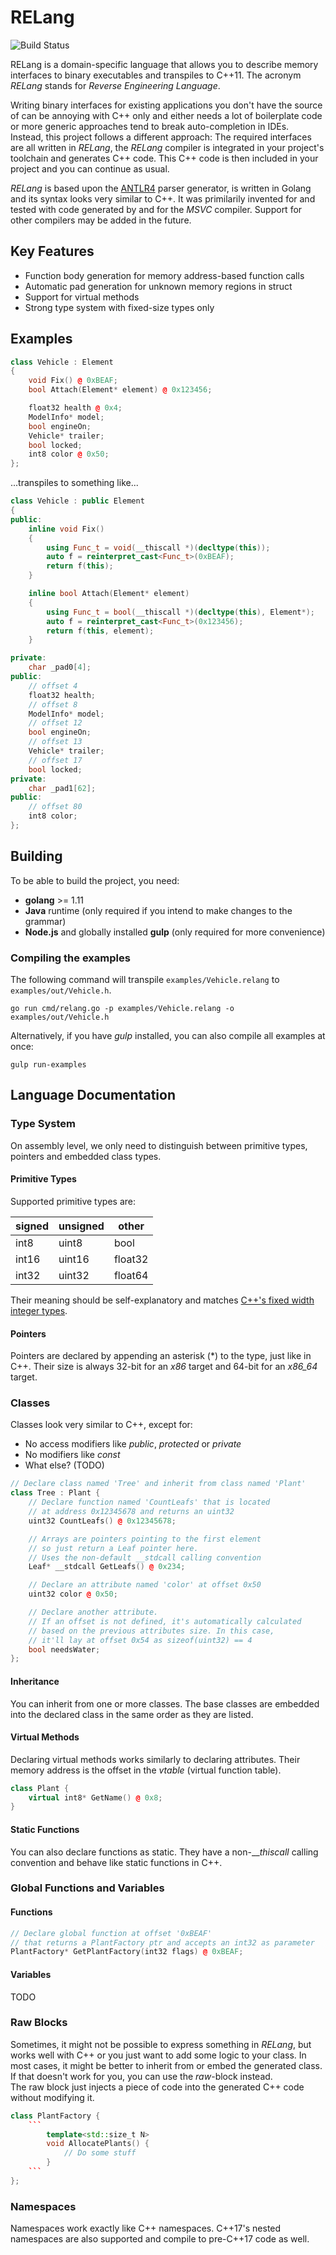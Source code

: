 # RELang
![Build Status](https://img.shields.io/travis/Jusonex/RELang.svg?logo=travis)

RELang is a domain-specific language that allows you to describe memory interfaces to binary executables and transpiles to C++11. The acronym _RELang_ stands for _Reverse Engineering Language_.

Writing binary interfaces for existing applications you don't have the source of can be annoying with C++ only and either needs a lot of boilerplate code or more generic approaches tend to break auto-completion in IDEs.   
Instead, this project follows a different approach: The required interfaces are all written in _RELang_, the _RELang_ compiler is integrated in your project's toolchain and generates C++ code. This C++ code is then included in your project and you can continue as usual.

_RELang_ is based upon the [ANTLR4](https://www.antlr.org/) parser generator, is written in Golang and its syntax looks very similar to C++. It was primilarily invented for and tested with code generated by and for the _MSVC_ compiler. Support for other compilers may be added in the future.

## Key Features
* Function body generation for memory address-based function calls
* Automatic pad generation for unknown memory regions in struct
* Support for virtual methods
* Strong type system with fixed-size types only

## Examples
```cpp
class Vehicle : Element
{
    void Fix() @ 0xBEAF;
    bool Attach(Element* element) @ 0x123456;

    float32 health @ 0x4;
    ModelInfo* model;
    bool engineOn;
    Vehicle* trailer;
    bool locked;
    int8 color @ 0x50;
};
```
...transpiles to something like...
```cpp
class Vehicle : public Element
{
public:
    inline void Fix()
    {
        using Func_t = void(__thiscall *)(decltype(this));
        auto f = reinterpret_cast<Func_t>(0xBEAF);
        return f(this);
    }

    inline bool Attach(Element* element)
    {
        using Func_t = bool(__thiscall *)(decltype(this), Element*);
        auto f = reinterpret_cast<Func_t>(0x123456);
        return f(this, element);
    }

private:
    char _pad0[4];
public:
    // offset 4
    float32 health;
    // offset 8
    ModelInfo* model;
    // offset 12
    bool engineOn;
    // offset 13
    Vehicle* trailer;
    // offset 17
    bool locked;
private:
    char _pad1[62];
public:
    // offset 80
    int8 color;
};
```

## Building
To be able to build the project, you need:
* __golang__ >= 1.11
* __Java__ runtime (only required if you intend to make changes to the grammar)
* __Node.js__ and globally installed __gulp__ (only required for more convenience)

### Compiling the examples
The following command will transpile `examples/Vehicle.relang` to `examples/out/Vehicle.h`.
```shell
go run cmd/relang.go -p examples/Vehicle.relang -o examples/out/Vehicle.h
```

Alternatively, if you have _gulp_ installed, you can also compile all examples at once:
```shell
gulp run-examples
```

## Language Documentation
### Type System
On assembly level, we only need to distinguish between primitive types, pointers and embedded class types.

#### Primitive Types
Supported primitive types are:

| signed | unsigned | other   |
| ------ | -------- | ------- |
| int8   | uint8    | bool    |
| int16  | uint16   | float32 |
| int32  | uint32   | float64 |

Their meaning should be self-explanatory and matches [C++'s fixed width integer types](https://en.cppreference.com/w/cpp/types/integer).

#### Pointers
Pointers are declared by appending an asterisk (*) to the type, just like in C++. Their size is always 32-bit for an _x86_ target and 64-bit for an _x86_64_ target.

### Classes
Classes look very similar to C++, except for:
* No access modifiers like _public_, _protected_ or _private_
* No modifiers like _const_
* What else? (TODO)

```cpp
// Declare class named 'Tree' and inherit from class named 'Plant'
class Tree : Plant {
    // Declare function named 'CountLeafs' that is located
    // at address 0x12345678 and returns an uint32
    uint32 CountLeafs() @ 0x12345678;

    // Arrays are pointers pointing to the first element
    // so just return a Leaf pointer here.
    // Uses the non-default __stdcall calling convention
    Leaf* __stdcall GetLeafs() @ 0x234;

    // Declare an attribute named 'color' at offset 0x50
    uint32 color @ 0x50;

    // Declare another attribute.
    // If an offset is not defined, it's automatically calculated
    // based on the previous attributes size. In this case,
    // it'll lay at offset 0x54 as sizeof(uint32) == 4
    bool needsWater;
};
```

#### Inheritance
You can inherit from one or more classes. The base classes are embedded into the declared class in the same order as they are listed.

#### Virtual Methods
Declaring virtual methods works similarly to declaring attributes. Their memory address is the offset in the _vtable_ (virtual function table).

```cpp
class Plant {
    virtual int8* GetName() @ 0x8;
}
```

#### Static Functions
You can also declare functions as static. They have a non-___thiscall_ calling convention and behave like static functions in C++.

### Global Functions and Variables
#### Functions
```cpp
// Declare global function at offset '0xBEAF'
// that returns a PlantFactory ptr and accepts an int32 as parameter
PlantFactory* GetPlantFactory(int32 flags) @ 0xBEAF;
```

#### Variables
TODO

### Raw Blocks
Sometimes, it might not be possible to express something in _RELang_, but works well with C++ or you just want to add some logic to your class. In most cases, it might be better to inherit from or embed the generated class. If that doesn't work for you, you can use the _raw_-block instead.   
The raw block just injects a piece of code into the generated C++ code without modifying it.

```cpp
class PlantFactory {
    ```
        template<std::size_t N> 
        void AllocatePlants() {
            // Do some stuff
        }
    ```
};
```

### Namespaces
Namespaces work exactly like C++ namespaces. C++17's nested namespaces are also supported and compile to pre-C++17 code as well.
